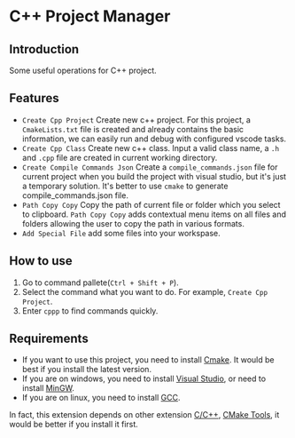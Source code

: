 # C++ Project Manager

## Introduction

Some useful operations for C++ project.

## Features

- `Create Cpp Project` Create new c++ project. For this project, a `CmakeLists.txt` file is created and already contains the basic information, we can easily run and debug with configured vscode tasks.
- `Create Cpp Class` Create new c++ class. Input a valid class name, a `.h` and `.cpp` file are created in current working directory.
- `Create Compile Commands Json` Create a `compile_commands.json` file for current project when you build the project with visual studio, but it's just a temporary solution. It's better to use `cmake` to generate compile_commands.json file.
- `Path Copy Copy` Copy the path of current file or folder which you select to clipboard. `Path Copy Copy` adds contextual menu items on all files and folders allowing the user to copy the path in various formats.
- `Add Special File` add some files into your workspase.

## How to use

1. Go to command pallete(`Ctrl + Shift + P`).
2. Select the command what you want to do. For example, `Create Cpp Project`.
3. Enter `cppp` to find commands quickly.

## Requirements

- If you want to use this project, you need to install [Cmake](https://cmake.org/download/). It would be best if you install the latest version.
- If you are on windows, you need to install [Visual Studio](https://visualstudio.microsoft.com/downloads/), or need to install [MinGW](https://www.mingw.org/download/).
- If you are on linux, you need to install [GCC](https://gcc.gnu.org/install/).

In fact, this extension depends on other extension [C/C++](https://marketplace.visualstudio.com/items?itemName=ms-vscode.cpptools),  [CMake Tools](https://marketplace.visualstudio.com/items?itemName=ms-vscode.cmake-tools), it would be better if you install it first.
